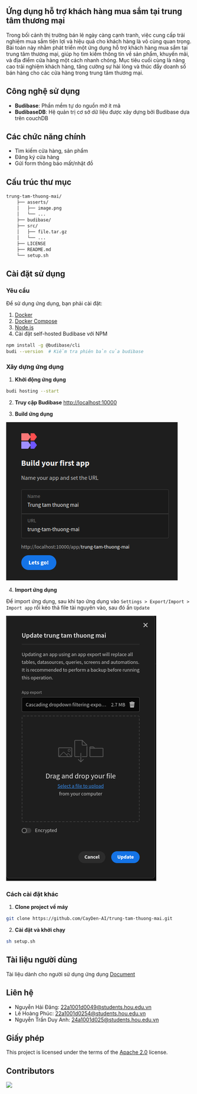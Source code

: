 ## Ứng dụng hỗ trợ khách hàng mua sắm tại trung tâm thương mại

Trong bối cảnh thị trường bán lẻ ngày càng cạnh tranh, việc cung cấp trải nghiệm mua sắm tiện lợi và hiệu quả cho khách hàng là vô cùng quan trọng. Bài toán này nhằm phát triển một ứng dụng hỗ trợ khách hàng mua sắm tại trung tâm thương mại, giúp họ tìm kiếm thông tin về sản phẩm, khuyến mãi, và địa điểm cửa hàng một cách nhanh chóng. Mục tiêu cuối cùng là nâng cao trải nghiệm khách hàng, tăng cường sự hài lòng và thúc đẩy doanh số bán hàng cho các cửa hàng trong trung tâm thương mại.


## Công nghệ sử dụng

- **Budibase**: Phần mềm tự do nguồn mở ít mã
- **BudibaseDB**: Hệ quản trị cơ sở dữ liệu được xây dựng bởi Budibase dựa trên couchDB


## Các chức năng chính

- Tìm kiếm cửa hàng, sản phẩm
- Đăng ký cửa hàng
- Gửi form thông báo mất/nhặt đồ


## Cấu trúc thư mục
```text
trung-tam-thuong-mai/
    ├── asserts/
    │   ├── image.png
    │   └── ...
    ├── budibase/
    ├── src/
    │   ├── file.tar.gz
    │   └── ...
    ├── LICENSE
    ├── README.md
    └── setup.sh
```


## Cài đặt sử dụng
### Yêu cầu

Để sử dụng ứng dụng, bạn phải cài đặt:
1. [Docker](https://www.docker.com/)
2. [Docker Compose](https://docs.docker.com/compose/)
3. [Node.js](https://nodejs.org/en/)
4. Cài đặt self-hosted Budibase với NPM
```bash
npm install -g @budibase/cli
budi --version  # Kiểm tra phiên bản của budibase
```

### Xây dựng ứng dụng

1. **Khởi động ứng dụng**
```bash
budi hosting --start
```

2. **Truy cập Budibase** <http://localhost:10000>

3. **Build ứng dụng**<br>

![Build Budibase app](./asserts/build-budibase-app.png)

4. **Import ứng dụng**<br>

Để import ứng dụng, sau khi tạo ứng dụng vào `Settings > Export/Import > Import app` rồi kéo thả file tài nguyên vào, sau đó ấn `Update`<br>

![Import application](./asserts/import-app.png)

### Cách cài đặt khác 
1. **Clone project về máy**
```bash
git clone https://github.com/CayDen-AI/trung-tam-thuong-mai.git
```

2. **Cài đặt và khởi chạy**
```bash
sh setup.sh
```

## Tài liệu người dùng

Tài liệu dành cho người sử dụng ứng dụng [Document](./docs/Tài%20liệu%20người%20dùng.odt)

## Liên hệ

- Nguyễn Hải Đăng: 22a1001d0049@students.hou.edu.vn<br>
- Lê Hoàng Phúc: 22a1001d0254@students.hou.edu.vn<br>
- Nguyễn Trần Duy Anh: 24a1001d025@students.hou.edu.vn


## Giấy phép

This project is licensed under the terms of the [Apache 2.0](./LICENSE) license.


## Contributors

<a href="https://github.com/CayDen-AI/trung-tam-thuong-mai/graphs/contributors">
  <img src="https://contrib.rocks/image?repo=CayDen-AI/trung-tam-thuong-mai" />
</a>
